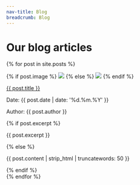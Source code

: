 ```yaml
---
nav-title: Blog
breadcrumb: Blog
---
```


<h1> Our blog articles </h1>

{% for post in site.posts %}
    <section class="post-teaser"> 
        {% if post.image %}
            <img class="image" src="{{ site.baseurl }}/images/posts/{{ post.image }}"/>
        {% else %}
            <img class="image" src="{{ site.baseurl }}/images/blog.jpg"/>
        {% endif %}  
        <p class="title"> <a href="{{ post.url | prepend: site.baseurl }}">{{ post.title }}</a> </p>
        <p class="date"> Date: {{ post.date | date: '%d.%m.%Y' }} </p>
        <p class="author"> Author: {{ post.author }} </p>
        {% if post.excerpt %}
            <p class="excerpt"> {{ post.excerpt }} </p>
        {% else %}
            <p class="excerpt"> {{ post.content | strip_html | truncatewords: 50 }} </p>
        {% endif %}
    </section>
{% endfor %}
